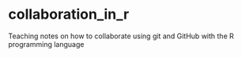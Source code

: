 # collaboration_in_r
Teaching notes on how to collaborate using git and GitHub with the R programming language
